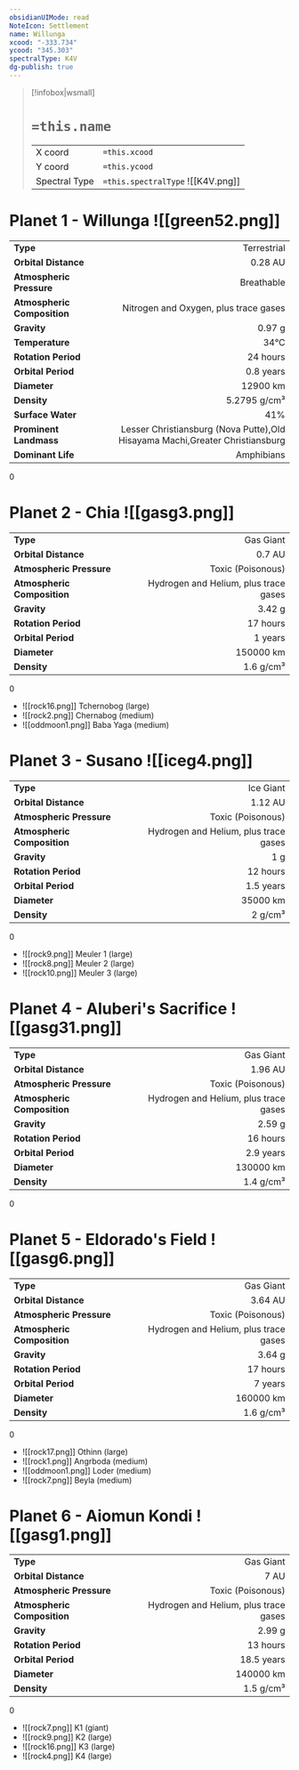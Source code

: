 ```yaml
---
obsidianUIMode: read
NoteIcon: Settlement
name: Willunga
xcood: "-333.734"
ycood: "345.303"
spectralType: K4V
dg-publish: true
---
```

> [!infobox|wsmall]
> # `=this.name`
> | | |
> | - | - |
> | X coord | `=this.xcood` |
> | Y coord| `=this.ycood` |
> | Spectral Type | `=this.spectralType` ![[K4V.png]] |

# Planet 1 - Willunga ![[green52.png]]
|                             |                           |
| --------------------------- | -------------------------:|
| **Type**                    |             Terrestrial |
| **Orbital Distance**        |   0.28 AU |
| **Atmospheric Pressure**    |       Breathable |
| **Atmospheric Composition** |      Nitrogen and Oxygen, plus trace gases |
| **Gravity**                 |        0.97 g |
| **Temperature**             |    34°C |
| **Rotation Period**         |  24 hours |
| **Orbital Period** | 0.8 years |
| **Diameter**                |      12900 km | 
| **Density**                 |    5.2795 g/cm³ |
| **Surface Water**           |           41% | 
| **Prominent Landmass**      |         Lesser Christiansburg (Nova Putte),Old Hisayama Machi,Greater Christiansburg | 
| **Dominant Life**           |         Amphibians |



0



# Planet 2 - Chia ![[gasg3.png]]
|                             |                           |
| --------------------------- | -------------------------:|
| **Type**                    |             Gas Giant |
| **Orbital Distance**        |   0.7 AU |
| **Atmospheric Pressure**    |       Toxic (Poisonous) |
| **Atmospheric Composition** |      Hydrogen and Helium, plus trace gases |
| **Gravity**                 |        3.42 g |
| **Rotation Period**         |  17 hours |
| **Orbital Period** | 1 years |
| **Diameter**                |      150000 km | 
| **Density**                 |    1.6 g/cm³ |



0

- ![[rock16.png]] Tchernobog (large)
- ![[rock2.png]] Chernabog (medium)
- ![[oddmoon1.png]] Baba Yaga (medium)


# Planet 3 - Susano ![[iceg4.png]]
|                             |                           |
| --------------------------- | -------------------------:|
| **Type**                    |             Ice Giant |
| **Orbital Distance**        |   1.12 AU |
| **Atmospheric Pressure**    |       Toxic (Poisonous) |
| **Atmospheric Composition** |      Hydrogen and Helium, plus trace gases |
| **Gravity**                 |        1 g |
| **Rotation Period**         |  12 hours |
| **Orbital Period** | 1.5 years |
| **Diameter**                |      35000 km | 
| **Density**                 |    2 g/cm³ |



0

- ![[rock9.png]] Meuler 1 (large)
- ![[rock8.png]] Meuler 2 (large)
- ![[rock10.png]] Meuler 3 (large)


# Planet 4 - Aluberi's Sacrifice ![[gasg31.png]]
|                             |                           |
| --------------------------- | -------------------------:|
| **Type**                    |             Gas Giant |
| **Orbital Distance**        |   1.96 AU |
| **Atmospheric Pressure**    |       Toxic (Poisonous) |
| **Atmospheric Composition** |      Hydrogen and Helium, plus trace gases |
| **Gravity**                 |        2.59 g |
| **Rotation Period**         |  16 hours |
| **Orbital Period** | 2.9 years |
| **Diameter**                |      130000 km | 
| **Density**                 |    1.4 g/cm³ |



0



# Planet 5 - Eldorado's Field ![[gasg6.png]]
|                             |                           |
| --------------------------- | -------------------------:|
| **Type**                    |             Gas Giant |
| **Orbital Distance**        |   3.64 AU |
| **Atmospheric Pressure**    |       Toxic (Poisonous) |
| **Atmospheric Composition** |      Hydrogen and Helium, plus trace gases |
| **Gravity**                 |        3.64 g |
| **Rotation Period**         |  17 hours |
| **Orbital Period** | 7 years |
| **Diameter**                |      160000 km | 
| **Density**                 |    1.6 g/cm³ |



0

- ![[rock17.png]] Othinn (large)
- ![[rock1.png]] Angrboda (medium)
- ![[oddmoon1.png]] Loder (medium)
- ![[rock7.png]] Beyla (medium)


# Planet 6 - Aiomun Kondi ![[gasg1.png]]
|                             |                           |
| --------------------------- | -------------------------:|
| **Type**                    |             Gas Giant |
| **Orbital Distance**        |   7 AU |
| **Atmospheric Pressure**    |       Toxic (Poisonous) |
| **Atmospheric Composition** |      Hydrogen and Helium, plus trace gases |
| **Gravity**                 |        2.99 g |
| **Rotation Period**         |  13 hours |
| **Orbital Period** | 18.5 years |
| **Diameter**                |      140000 km | 
| **Density**                 |    1.5 g/cm³ |



0

- ![[rock7.png]] K1 (giant)
- ![[rock9.png]] K2 (large)
- ![[rock16.png]] K3 (large)
- ![[rock4.png]] K4 (large)


